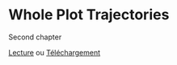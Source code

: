 # Whole Plot Trajectories

Second chapter

[Lecture](https://arianemirabel.github.io/WholePlotTrajectories/)
ou 
[Téléchargement](https://arianemirabel.github.io/WholePlotTrajectories/WholePlotTrajectories.pdf)